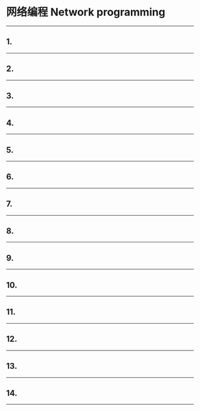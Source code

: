 # 网络编程 Network programming


---



## 1.



---



## 2.



---




## 3.




---




## 4.




---



## 5.



---



## 6.



---



## 7.



---



## 8.



---



## 9.



---



## 10.


---


## 11.


---



## 12.

---



## 13.


---




## 14.

---






